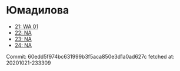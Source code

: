 # Юмадилова
- [21: WA 01](21.md)
- [22: NA](22.md)
- [23: NA](23.md)
- [24: NA](24.md)

Commit: 60edd5f974bc631999b3f5aca850e3d1a0ad627c
 fetched at: 20201021-233309
